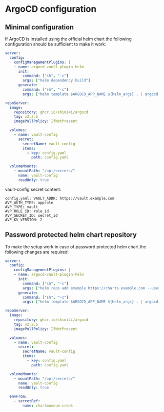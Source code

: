 # ArgoCD configuration

## Minimal configuration
If ArgoCD is installed using the official helm chart the following configuration should be sufficient to make it work:
```yaml
server:
  config:
    configManagementPlugins: |
    - name: argocd-vault-plugin-helm
      init:
        command: ["sh", "-c"]
        args: ["helm dependency build"]
      generate:
        command: ["sh", "-c"]
        args: ["helm template $ARGOCD_APP_NAME ${helm_args} . | argocd-vault-plugin --config-path /opt/secrets/config.yaml generate -"]

repoServer:
  image:
    repository: ghcr.io/shini4i/argocd
    tag: v2.2.5
    imagePullPolicy: IfNotPresent

  volumes:
    - name: vault-config
      secret:
        secretName: vault-config
        items:
          - key: config.yaml
            path: config.yaml

  volumeMounts:
    - mountPath: "/opt/secrets/"
      name: vault-config
      readOnly: true
```

vault-config secret content:
```
config.yaml: VAULT_ADDR: https://vault.example.com
AVP_AUTH_TYPE: approle
AVP_TYPE: vault
AVP_ROLE_ID: role_id
AVP_SECRET_ID: secret_id
AVP_KV_VERSION: 2
```
## Password protected helm chart repository
To make the setup work in case of password protected helm chart the following changes are required:
```yaml
server:
  config:
    configManagementPlugins: |
    - name: argocd-vault-plugin-helm
      init:
        command: ["sh", "-c"]
        args: ["helm repo add example https://charts.example.com --username $CHARTS_LOGIN --password $CHARTS_PASSWORD && helm dependency build"]
      generate:
        command: ["sh", "-c"]
        args: ["helm template $ARGOCD_APP_NAME ${helm_args} . | argocd-vault-plugin --config-path /opt/secrets/config.yaml generate -"]

repoServer:
  image:
    repository: ghcr.io/shini4i/argocd
    tag: v2.2.5
    imagePullPolicy: IfNotPresent

  volumes:
    - name: vault-config
      secret:
        secretName: vault-config
        items:
          - key: config.yaml
            path: config.yaml

  volumeMounts:
    - mountPath: "/opt/secrets/"
      name: vault-config
      readOnly: true

  envFrom:
    - secretRef:
        name: chartmuseum-creds
```
